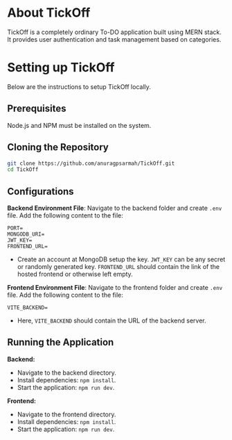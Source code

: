 # About TickOff

TickOff is a completely ordinary To-DO application built using MERN stack. It provides user authentication and task management based on categories.

# Setting up TickOff

Below are the instructions to setup TickOff locally.

## Prerequisites

Node.js and NPM must be installed on the system.

## Cloning the Repository

```bash
git clone https://github.com/anuragpsarmah/TickOff.git
cd TickOff
```

## Configurations

**Backend Environment File**: Navigate to the backend folder and create `.env` file. Add the following content to the file:

    PORT=
    MONGODB_URI=
    JWT_KEY=
    FRONTEND_URL=
    
 - Create an account at MongoDB setup the key. `JWT_KEY` can be any secret or randomly generated key. `FRONTEND_URL` should contain the link of the hosted frontend or otherwise left empty.

**Frontend Environment File**: Navigate to the frontend folder and create `.env` file. Add the following content to the file:

    VITE_BACKEND=
    
 - Here, `VITE_BACKEND` should contain the URL of the backend server.

## Running the Application

**Backend:**

  - Navigate to the backend directory.
  - Install dependencies: `npm install`.
  - Start the application: `npm run dev`.

**Frontend:**

  - Navigate to the frontend directory.
  - Install dependencies: `npm install`.
  - Start the application: `npm run dev`. 
